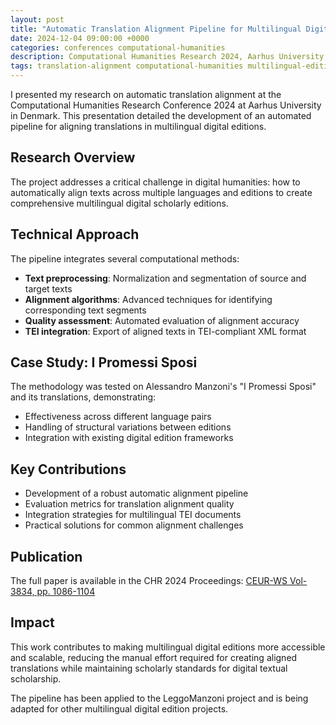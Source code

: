 ```yaml
---
layout: post
title: "Automatic Translation Alignment Pipeline for Multilingual Digital Editions of Literary Works"
date: 2024-12-04 09:00:00 +0000
categories: conferences computational-humanities
description: Computational Humanities Research 2024, Aarhus University, Denmark
tags: translation-alignment computational-humanities multilingual-editions NLP
---
```


I presented my research on automatic translation alignment at the Computational Humanities Research Conference 2024 at Aarhus University in Denmark. This presentation detailed the development of an automated pipeline for aligning translations in multilingual digital editions.

## Research Overview

The project addresses a critical challenge in digital humanities: how to automatically align texts across multiple languages and editions to create comprehensive multilingual digital scholarly editions.

## Technical Approach

The pipeline integrates several computational methods:

- **Text preprocessing**: Normalization and segmentation of source and target texts
- **Alignment algorithms**: Advanced techniques for identifying corresponding text segments
- **Quality assessment**: Automated evaluation of alignment accuracy
- **TEI integration**: Export of aligned texts in TEI-compliant XML format

## Case Study: I Promessi Sposi

The methodology was tested on Alessandro Manzoni's "I Promessi Sposi" and its translations, demonstrating:
- Effectiveness across different language pairs
- Handling of structural variations between editions
- Integration with existing digital edition frameworks

## Key Contributions

- Development of a robust automatic alignment pipeline
- Evaluation metrics for translation alignment quality
- Integration strategies for multilingual TEI documents
- Practical solutions for common alignment challenges

## Publication

The full paper is available in the CHR 2024 Proceedings: [CEUR-WS Vol-3834, pp. 1086-1104](https://ceur-ws.org/Vol-3834/paper128.pdf)

## Impact

This work contributes to making multilingual digital editions more accessible and scalable, reducing the manual effort required for creating aligned translations while maintaining scholarly standards for digital textual scholarship.

The pipeline has been applied to the LeggoManzoni project and is being adapted for other multilingual digital edition projects.